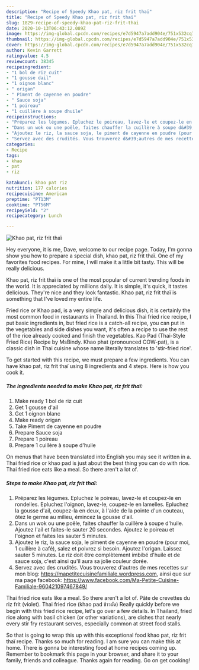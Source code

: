 ```yaml
---
description: "Recipe of Speedy Khao pat, riz frit thaï"
title: "Recipe of Speedy Khao pat, riz frit thaï"
slug: 1829-recipe-of-speedy-khao-pat-riz-frit-thai
date: 2020-10-13T06:43:12.089Z
image: https://img-global.cpcdn.com/recipes/e7d5947a7add904e/751x532cq70/khao-pat-riz-frit-thai-photo-principale-de-la-recette.jpg
thumbnail: https://img-global.cpcdn.com/recipes/e7d5947a7add904e/751x532cq70/khao-pat-riz-frit-thai-photo-principale-de-la-recette.jpg
cover: https://img-global.cpcdn.com/recipes/e7d5947a7add904e/751x532cq70/khao-pat-riz-frit-thai-photo-principale-de-la-recette.jpg
author: Kevin Garrett
ratingvalue: 4.5
reviewcount: 38345
recipeingredient:
- "1 bol de riz cuit"
- "1 gousse dail"
- "1 oignon blanc"
- " origan"
- " Piment de cayenne en poudre"
- " Sauce soja"
- "1 poireau"
- "1 cuillère à soupe dhuile"
recipeinstructions:
- "Préparez les légumes. Epluchez le poireau, lavez-le et coupez-le en rondelles. Epluchez l&#39;oignon, lavez-le, coupez-le en lamelles. Epluchez la gousse d&#39;ail, coupez-la en deux, à l&#39;aide de la pointe d&#39;un couteau, ôtez le germe au milieu, émincez la gousse d&#39;ail."
- "Dans un wok ou une poêle, faites chauffer la cuillère à soupe d&#39;huile. Ajoutez l&#39;ail et faites-le sauter 20 secondes. Ajoutez le poireau et l&#39;oignon et faites les sauter 5 minutes."
- "Ajoutez le riz, la sauce soja, le piment de cayenne en poudre (pour moi, 1 cuillère à café), salez et poivrez si besoin. Ajoutez l&#39;origan. Laissez sauter 5 minutes. Le riz doit être complètement imbibé d&#39;huile et de sauce soja, c&#39;est ainsi qu&#39;il aura sa jolie couleur dorée."
- "Servez avec des crudités. Vous trouverez d&#39;autres de mes recettes sur mon blog: https://mapetitecuisinefamiliale.wordpress.com, ainsi que sur ma page facebook: https://www.facebook.com/Ma-Petite-Cuisine-Familiale-960421097467849/"
categories:
- Recipe
tags:
- khao
- pat
- riz

katakunci: khao pat riz 
nutrition: 177 calories
recipecuisine: American
preptime: "PT13M"
cooktime: "PT56M"
recipeyield: "2"
recipecategory: Lunch

---
```



![Khao pat, riz frit thaï](https://img-global.cpcdn.com/recipes/e7d5947a7add904e/751x532cq70/khao-pat-riz-frit-thai-photo-principale-de-la-recette.jpg)

Hey everyone, it is me, Dave, welcome to our recipe page. Today, I'm gonna show you how to prepare a special dish, khao pat, riz frit thaï. One of my favorites food recipes. For mine, I will make it a little bit tasty. This will be really delicious.

Khao pat, riz frit thaï is one of the most popular of current trending foods in the world. It is appreciated by millions daily. It is simple, it's quick, it tastes delicious. They're nice and they look fantastic. Khao pat, riz frit thaï is something that I've loved my entire life.

Fried rice or Khao pad, is a very simple and delicious dish, it is certainly the most common food in restaurants in Thailand. In this Thai fried rice recipe, I put basic ingredients in, but fried rice is a catch-all recipe, you can put in the vegetables and side dishes you want, it&#39;s often a recipe to use the rest of the rice already cooked and finish the vegetables. Kao Pad (Thai-Style Fried Rice) Recipe by MsBindy. Khao phat (pronounced COW-pat), is a classic dish in Thai cuisine whose name literally translates to &#39;stir-fried rice&#39;.


To get started with this recipe, we must prepare a few ingredients. You can have khao pat, riz frit thaï using 8 ingredients and 4 steps. Here is how you cook it.

<!--inarticleads1-->

##### The ingredients needed to make Khao pat, riz frit thaï:

1. Make ready 1 bol de riz cuit
1. Get 1 gousse d&#39;ail
1. Get 1 oignon blanc
1. Make ready  origan
1. Take  Piment de cayenne en poudre
1. Prepare  Sauce soja
1. Prepare 1 poireau
1. Prepare 1 cuillère à soupe d&#39;huile


On menus that have been translated into English you may see it written in a. Thai fried rice or khao pad is just about the best thing you can do with rice. Thai fried rice eats like a meal. So there aren&#39;t a lot of. 

<!--inarticleads2-->

##### Steps to make Khao pat, riz frit thaï:

1. Préparez les légumes. Epluchez le poireau, lavez-le et coupez-le en rondelles. Epluchez l&#39;oignon, lavez-le, coupez-le en lamelles. Epluchez la gousse d&#39;ail, coupez-la en deux, à l&#39;aide de la pointe d&#39;un couteau, ôtez le germe au milieu, émincez la gousse d&#39;ail.
1. Dans un wok ou une poêle, faites chauffer la cuillère à soupe d&#39;huile. Ajoutez l&#39;ail et faites-le sauter 20 secondes. Ajoutez le poireau et l&#39;oignon et faites les sauter 5 minutes.
1. Ajoutez le riz, la sauce soja, le piment de cayenne en poudre (pour moi, 1 cuillère à café), salez et poivrez si besoin. Ajoutez l&#39;origan. Laissez sauter 5 minutes. Le riz doit être complètement imbibé d&#39;huile et de sauce soja, c&#39;est ainsi qu&#39;il aura sa jolie couleur dorée.
1. Servez avec des crudités. Vous trouverez d&#39;autres de mes recettes sur mon blog: https://mapetitecuisinefamiliale.wordpress.com, ainsi que sur ma page facebook: https://www.facebook.com/Ma-Petite-Cuisine-Familiale-960421097467849/


Thai fried rice eats like a meal. So there aren&#39;t a lot of. Pâte de crevettes du riz frit (violet). Thai fried rice (khao pad ข้าวผัด) Really quickly before we begin with this fried rice recipe, let&#39;s go over a few details. In Thailand, fried rice along with basil chicken (or other variations), are dishes that nearly every stir fry restaurant serves, especially common at street food stalls. 

So that is going to wrap this up with this exceptional food khao pat, riz frit thaï recipe. Thanks so much for reading. I am sure you can make this at home. There is gonna be interesting food at home recipes coming up. Remember to bookmark this page in your browser, and share it to your family, friends and colleague. Thanks again for reading. Go on get cooking!

